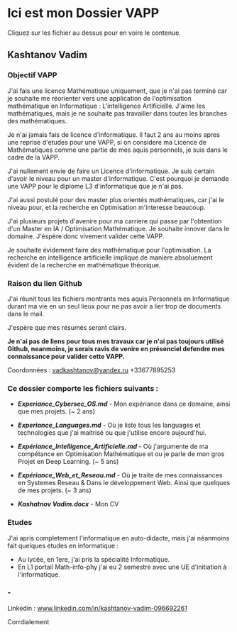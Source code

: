 # Ici est mon Dossier VAPP #

Cliquez sur les fichier au dessus pour en voire le contenue.

## Kashtanov Vadim ##

### Objectif VAPP ###

J'ai fais une licence Mathématique uniquement, que je n'ai pas terminé car je souhaite me réorienter vers une application de l'optimisation mathématique en Informatique : L'intelligence Artificielle. J'aime les mathématiques, mais je ne souhaite pas travailler dans toutes les branches des mathématiques.

Je n'ai jamais fais de licence d'informatique. Il faut 2 ans au moins apres une reprise d'etudes pour une VAPP, si on considere ma Licence de Mathématiques comme une partie de mes aquis personnels, je suis dans le cadre de la VAPP.

J'ai nullement envie de faire un Licence d'informatique. Je suis certain d'avoir le niveau pour un master d'informatique. C'est pourquoi je demande une VAPP pour le diplome L3 d'informatique que je n'ai pas.

J'ai aussi postulé pour des master plus orientés mathématiques, car j'ai le niveau pour, et la recherche en Optimisation m'interesse beaucoup.

J'ai plusieurs projets d'avenire pour ma carriere qui passe par l'obtention d'un Master en IA / Optimisation Mathématique. Je souhaite innover dans le domaine. J'éspère donc vivement valider cette VAPP.

Je souhaite évidement faire des mathématique pour l'optimisation. La recherche en intelligence artificielle implique de maniere absoluement évident de la recherche en mathématique théorique.

### Raison du lien Github ###

J'ai réunit tous les fichiers montrants mes aquis Personnels en Informatique durant ma vie en un seul lieux pour ne pas avoir a lier trop de documents dans le mail.

J'espère que mes résumés seront clairs.

**Je n'ai pas de liens pour tous mes travaux car je n'ai pas toujours utilisé Github, neanmoins, je serais ravis de venire en présenciel defendre mes connaissance pour valider cette VAPP.**

Coordonnées : vadkashtanov@yandex.ru  +33677895253

### Ce dossier comporte les fichiers suivants : ###

* ***Experiance_Cybersec_OS.md*** - Mon expériance dans ce domaine, ainsi que mes projets. (~ 2 ans)

* ***Experiance_Languages.md*** - Où je liste tous les languages et technologies que j'ai maitrisé ou que j'utilise encore aujourd'hui.

* ***Expériance_Intelligence_Artificielle.md*** - Où j'argumente de ma compétance en Optimisation Mathématique et ou je parle de mon gros Projet en Deep Learning. (~ 5 ans)

* ***Expériance_Web_et_Reseau.md*** - Où je traite de mes connaissances en Systemes Reseau & Dans le développement Web. Ainsi que quelques de mes projets. (~ 3 ans)

*  ***Kashatnov Vadim.docx*** - Mon CV

### Etudes ###

J'ai apris completement l'informatique en auto-didacte, mais j'ai néanmoins fait quelques etudes en informatique :
* Au lycée, en 1ere, j'ai pris la spécialité Informatique.
* En L1 portail Math-info-phy j'ai eu 2 semestre avec une UE d'initiation à l'informatique.

### - ###

Linkedin : www.linkedin.com/in/kashtanov-vadim-096692261

Corrdialement
